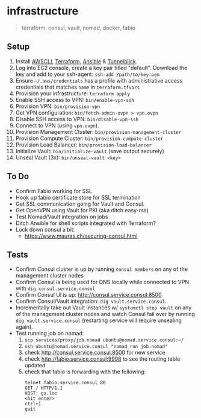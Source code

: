 # infrastructure
> terraform, consul, vault, nomad, docker, fabio

## Setup
1. Install [AWSCLI], [Terraform], [Ansible] & [Tunnelblick].
2. Log into EC2 console, create a key pair titled "default". Download
   the key and add to your ssh-agent: `ssh-add /path/to/key.pem`
3. Ensure `~/.aws/credentials` has a profile with administrative
   access credentials that matches `name` in `terraform.tfvars`
4. Provision your infrastructure: `terraform apply`
5. Enable SSH access to VPN: `bin/enable-vpn-ssh`
6. Provision VPN: `bin/provision-vpn`
7. Get VPN configuration: `bin/fetch-admin-ovpn > vpn.ovpn`
8. Disable SSH access to VPN: `bin/disable-vpn-ssh`
9. Connect to VPN (using `vpn.ovpn`).
10. Provision Management Cluster: `bin/provision-management-cluster`
11. Provision Compute Cluster: `bin/provision-compute-cluster`
12. Provision Load Balancer: `bin/provision-load-balancer`
13. Initialize Vault: `bin/initialize-vault` (save output securely)
14. Unseal Vault (3x): `bin/unseal-vault <key>`

## To Do
- Confirm Fabio working for SSL
- Hook up fabio certificate store for SSL termination
- Get SSL communication going for Vault and Consul.
- Get OpenVPN using Vault for PKI (aka ditch easy-rsa)
- Test Nomad/Vault integration on jobs
- Ditch Ansible for shell scripts integrated with Terraform?
- Lock down consul a bit:
  - https://www.mauras.ch/securing-consul.html

## Tests
- Confirm Consul cluster is up by running `consul members` on any of the
  management cluster nodes
- Confirm Consul is being used for DNS locally while connected to VPN
  with `dig consul.service.consul`
- Confirm Consul UI is up: http://consul.service.consul:8500
- Confirm Consul/Vault integration: `dig vault.service.consul`.
- Incrementally take out Vault instances w/ `systemctl stop vault` on
  any of the management cluster nodes and watch Consul fail over by
  running `dig vault.service.consul` (restarting service will require
  unsealing again).
- Test running job on nomad:
  1. `scp services/proxy/job.nomad ubuntu@nomad.service.consul:~/`
  2. `ssh ubuntu@nomad.service.consul "nomad run job.nomad"`
  3. check http://consul.service.consul:8500 for new service
  3. check http://fabio.service.consul:9998 to see the routing table updated
  4. check that fabio is forwarding with the following:
     ```
     telnet fabio.service.consul 80
     GET / HTTP/1.1
     HOST: gs.loc
     <hit enter>
     ctrl+]
     quit
     ```

[AWSCLI]: http://docs.aws.amazon.com/cli/latest/userguide/installing.html
[Terraform]: https://www.terraform.io/downloads.html
[Ansible]: http://docs.ansible.com/ansible/intro_installation.html#latest-releases-via-pip
[Tunnelblick]: https://tunnelblick.net/downloads.html
